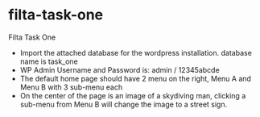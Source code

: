 # filta-task-one
Filta Task One
- Import the attached database for the wordpress installation. database name is task_one
- WP Admin Username and Password is: admin / 12345abcde
- The default home page should have 2 menu on the right, Menu A and Menu B with 3 sub-menu each
- On the center of the page is an image of a skydiving man, clicking a sub-menu from Menu B will change the image to a street sign.
